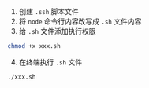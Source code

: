1. 创建 `.ssh` 脚本文件
2. 将 `node` 命令行内容改写成 `.sh` 文件内容
3. 给 `.sh` 文件添加执行权限
```bash
chmod +x xxx.sh
```
4. 在终端执行 `.sh` 文件
```bash
./xxx.sh
```
